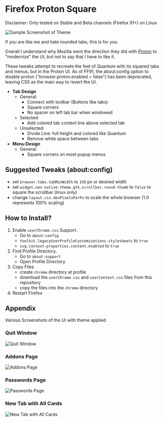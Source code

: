 # Firefox Proton Square

Disclaimer: Only tested on Stable and Beta channels (Firefox 91+) on Linux


![Sample Screenshot of Theme](https://raw.githubusercontent.com/leadweedy/Firefox-Proton-Square/main/images/ff_protonbutquantum.png "Sample Screenshot")

  If you are like me and hate rounded tabs, this is for you.

  Overall I understand why Mozilla went the direction they did with [Proton](https://wiki.mozilla.org/Firefox/Proton) to "modernize" the UI, but not to say that I have to like it.
  
  These tweaks attempt to recreate the feel of Quantum with its squared tabs and menus, but in the Proton UI. As of FF91, the about:config option to disable proton ("browser.proton.enabled = false") has been deprecated, leaving CSS as the main way to revert the UI.

  - **Tab Design**
    - General:
      - Connect with toolbar (Buttons like tabs)
      - Square corners
      - No spacer on left tab bar when windowed
    - Selected:
      - Add colored tab context line above selected tab
    - Unselected:
      - Divide Line: full height and colored like Quantum
      - Remove white space between tabs
  - **Menu Design**
    - General:
      - Square corners on most popup menus

      
## Suggested Tweaks (about:config)
  - set `browser.tabs.tabMinWidth` to `150` px or desired width
  - set `widget.non-native-theme.gtk.scrollbar.round-thumb` to `false` to square the scrollbar (linux only)
  - change `layout.css.devPixelsPerPx` to scale the whole browser (1.0 represents 100% scaling)

  
## How to Install?

  1. Enable `userChrome.css` Support.
     - Go to `about:config`
     - `toolkit.legacyUserProfileCustomizations.stylesheets` to `true`
     - `svg.context-properties.content.enabled` to `true`
  2. Find Profile Directory.
     - Go to `about:support`
     - Open Profile Directory
  3. Copy Files
     - create `chrome` directory at profile
     - download the `userChrome.css` and `userContent.css` files from this repository
     - copy the files into the `chrome` directory
  4. Restart Firefox
 



## Appendix

Various Screenshots of the UI with theme applied

### Quit Window
![Quit Window](https://raw.githubusercontent.com/leadweedy/Firefox-Proton-Square/main/images/quit.png "Quit Window")

### Addons Page
![Addons Page](https://raw.githubusercontent.com/leadweedy/Firefox-Proton-Square/main/images/addons.png "Addons Page")

### Passwords Page
![Passwords Page](https://raw.githubusercontent.com/leadweedy/Firefox-Proton-Square/main/images/logins.png "Passwords Page")

### New Tab with All Cards
![New Tab with All Cards](https://raw.githubusercontent.com/leadweedy/Firefox-Proton-Square/main/images/newtab_cards.png "New Tab with All Cards")


